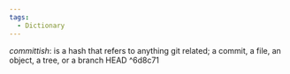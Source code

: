 ```yaml
---
tags:
  - Dictionary
---
```


*committish*: is a hash that refers to anything git related; a commit, a file, an object, a tree, or a branch HEAD ^6d8c71
